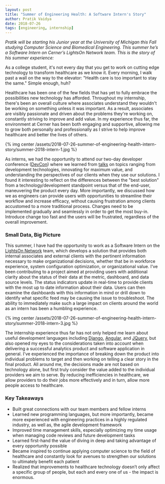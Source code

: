 ```yaml
---
layout: post
title: "Summer of Engineering Health: A Software Intern's Story"
author: Pratik Vaidya
date: 2018-07-26
tags: [engineering, internship]
---
```


_Pratik will be starting his Junior year at the University of Michigan this Fall studying Computer Science and Biomedical Engineering. This summer he’s a Software Intern on Cerner’s LightsOn Network team. This is the story of his summer experience:_

As a college student, it's not every day that you get to work on cutting edge technology to transform healthcare as we know it. Every morning, I walk past a wall on the way to the elevator: "Health care is too important to stay the same." Simple enough, huh?
 
Healthcare has been one of the few fields that has yet to fully embrace the possibilities new technology has afforded. Throughout my internship, there's been an overall culture where associates understand they wouldn't be working on something unless it was important. As a result, associates are visibly passionate and driven about the problems they're working on, constantly striving to improve and add value. In my experience thus far, the environment at Cerner has been both engaging and supportive, allowing me to grow both personally and professionally as I strive to help improve healthcare and better the lives of others.

{% img center /assets/2018-07-26-summer-of-engineering-health-intern-story/summer-2018-intern-1.jpg %}

As interns, we had the opportunity to attend our two-day developer conference ([DevCon](https://engineering.cerner.com/2013/08/devcon/)) where we learned from [talks](https://www.youtube.com/user/CernerEng/featured) on topics ranging from development technologies, innovating for maximum value, and understanding the perspectives of our clients when they use our solutions. I found it interesting to reflect on the differences between the "best solution" from a technology/development standpoint versus that of the end-user, maneuvering the product every day. More importantly, we discussed how we as engineers can provide users with opportunities to streamline their workflow and increase efficacy, without causing frustration among clients accustomed to a more traditional process. Changes need to be implemented gradually and seamlessly in order to get the most buy-in. Introduce change too fast and the users will be frustrated, regardless of the overall improvement.

### Small Data, Big Picture

This summer, I have had the opportunity to work as a Software Intern on the [LightsOn Network](https://www.cerner.com/solutions/lights-on-network) team, which develops a solution that provides both internal associates and external clients with the pertinent information necessary to make organizational decisions, whether that be in workforce experience, system configuration optimization, or organizational value. I've been contributing to a project aimed at providing users with additional clarity about the status of their data at the metric, dashboard, and data source levels. The status indicators update in real-time to provide clients with the most up to date information about their data. Users can then examine the dashboards with this information in mind or drill down to identify what specific feed may be causing the issue to troubleshoot. The ability to immediately make such a large impact on clients around the world as an intern has been a humbling experience.

{% img center /assets/2018-07-26-summer-of-engineering-health-intern-story/summer-2018-intern-3.jpg %}

The internship experience thus far has not only helped me learn about useful development languages including [Django](https://www.djangoproject.com/), [Angular](https://angular.io/), and [JQuery](https://jquery.com/), but also opened my eyes to the considerations taken into account when delivering a successful analytics product and software application in general. I've experienced the importance of breaking down the product into individual problems to target and then working on telling a clear story in the final product. All around me, the decisions made are not based on technology alone, but first truly consider the value added to the individual providers we aim to serve. By reducing inefficiencies in healthcare, we allow providers to do their jobs more effectively and in turn, allow more people access to healthcare.

### Key Takeaways

* Built great connections with our team members and fellow interns
* Learned new programming languages, but more importantly, became more experienced with engineering practices in a highly regulated industry, as well as, the agile development framework
* Improved time management skills, especially optimizing my time usage when managing code reviews and future development tasks
* Learned first-hand the value of diving in deep and taking advantage of every opportunity possible 
* Became inspired to continue applying computer science to the field of healthcare and constantly look for avenues to strengthen our solutions to ultimately benefit each patient
* Realized that improvements to healthcare technology doesn’t only affect a specific group of people, but each and every one of us - the impact is enormous.
